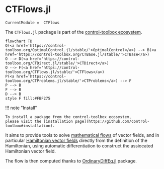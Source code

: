 # CTFlows.jl

```@meta
CurrentModule =  CTFlows
```

The `CTFlows.jl` package is part of the [control-toolbox ecosystem](https://github.com/control-toolbox).

```mermaid
flowchart TD
O(<a href='https://control-toolbox.org/OptimalControl.jl/stable/'>OptimalControl</a>) --> B(<a href='https://control-toolbox.org/CTBase.jl/stable/'>CTBase</a>)
O --> D(<a href='https://control-toolbox.org/CTDirect.jl/stable/'>CTDirect</a>)
O --> F(<a href='https://control-toolbox.org/CTFlows.jl/stable/'>CTFlows</a>)
P(<a href='https://control-toolbox.org/CTProblems.jl/stable/'>CTProblems</a>) --> F
P --> B
F --> B
D --> B
style F fill:#FBF275
```

!!! note "Install"

    To install a package from the control-toolbox ecosystem, 
    please visit the [installation page](https://github.com/control-toolbox#installation).

It aims to provide tools to solve [mathematical flows](https://en.wikipedia.org/w/index.php?title=Flow_(mathematics)&oldid=1147546136#Flows_of_vector_fields_on_manifolds) of vector fields, and in particular [Hamiltonian vector fields](https://en.wikipedia.org/w/index.php?title=Hamiltonian_vector_field&oldid=1065470192) directly from the definition of the Hamiltonian, using automatic differentiation to construct the assiocated Hamiltonian vector field.

The flow is then computed thanks to [OrdinaryDiffEq.jl](https://docs.sciml.ai/DiffEqDocs/stable/) package.
